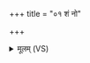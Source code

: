 +++
title = "०१ शं नो"

+++
<details><summary>मूलम् (VS)</summary>

शं नो॒ वातो॑ वातु॒ शं न॑स्तपतु॒ सूर्यः॑। अहा॑नि॒ शं भ॑वन्तु नः॒ शं रात्री॒ प्रति॑ धीयतां शमु॒षा नो॒ व्यु॑च्छतु ॥
</details>